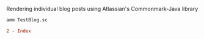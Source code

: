 Rendering individual blog posts using Atlassian's Commonmark-Java library

```bash
amm TestBlog.sc
```

```diff
2 - Index
```